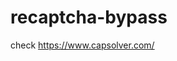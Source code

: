 # recaptcha-bypass
check https://www.capsolver.com/ 



















                                      